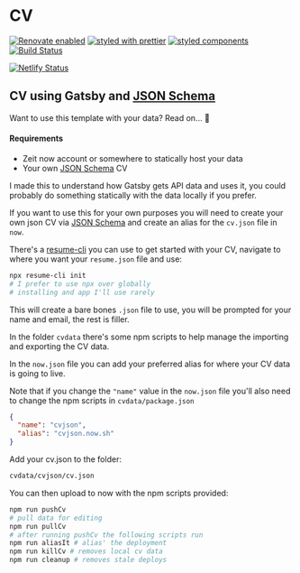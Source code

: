 # CV

[![Renovate enabled](https://img.shields.io/badge/renovate-enabled-brightgreen.svg)](https://renovatebot.com/)
[![styled with prettier](https://img.shields.io/badge/styled_with-prettier-ff69b4.svg)](https://github.com/prettier/prettier)
[![styled components](https://img.shields.io/badge/style-%F0%9F%92%85%20styled--components-orange.svg?colorB=daa357&colorA=db748e)](https://github.com/styled-components/styled-components)
[![Build Status](https://travis-ci.com/spences10/cv.svg?token=WDGHiW4Z8aNkuywpJ62W&branch=master)](https://travis-ci.com/spences10/cv)

[![Netlify Status](https://api.netlify.com/api/v1/badges/c681317e-e8ed-44ac-878e-2ef018ea8a45/deploy-status)](https://app.netlify.com/sites/cv-scottspence/deploys)

## CV using Gatsby and [JSON Schema]

Want to use this template with your data? Read on... 👀

#### Requirements

- Zeit now account or somewhere to statically host your data
- Your own [JSON Schema] CV

I made this to understand how Gatsby gets API data and uses it, you
could probably do something statically with the data locally if you
prefer.

If you want to use this for your own purposes you will need to create
your own json CV via [JSON Schema] and create an alias for the
`cv.json` file in `now`.

There's a [resume-cli] you can use to get started with your CV,
navigate to where you want your `resume.json` file and use:

```sh
npx resume-cli init
# I prefer to use npx over globally
# installing and app I'll use rarely
```

This will create a bare bones `.json` file to use, you will be
prompted for your name and email, the rest is filler.

In the folder `cvdata` there's some npm scripts to help manage the
importing and exporting the CV data.

In the `now.json` file you can add your preferred alias for where your
CV data is going to live.

Note that if you change the `"name"` value in the `now.json` file
you'll also need to change the npm scripts in `cvdata/package.json`

```json
{
  "name": "cvjson",
  "alias": "cvjson.now.sh"
}
```

Add your cv.json to the folder:

```sh
cvdata/cvjson/cv.json
```

You can then upload to now with the npm scripts provided:

```sh
npm run pushCv
# pull data for editing
npm run pullCv
# after running pushCv the following scripts run
npm run aliasIt # alias' the deployment
npm run killCv # removes local cv data
npm run cleanup # removes stale deploys
```

<!-- Links -->

[json schema]: https://jsonresume.org/schema/
[resume-cli]: https://github.com/jsonresume/resume-cli
